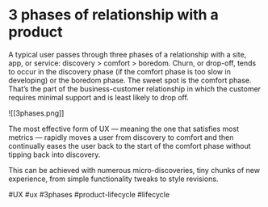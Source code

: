 # 3 phases of relationship with a product
A typical user passes through three phases of a relationship with a site, app, or service: discovery > comfort > boredom. Churn, or drop-off, tends to occur in the discovery phase (if the comfort phase is too slow in developing) or the boredom phase. The sweet spot is the comfort phase. That’s the part of the business-customer relationship in which the customer requires minimal support and is least likely to drop off.

![[3phases.png]]

The most effective form of UX — meaning the one that satisfies most metrics — rapidly moves a user from discovery to comfort and then continually eases the user back to the start of the comfort phase without tipping back into discovery.

This can be achieved with numerous micro-discoveries, tiny chunks of new experience, from simple functionality tweaks to style revisions.

#UX #ux #3phases #product-lifecycle #lifecycle 